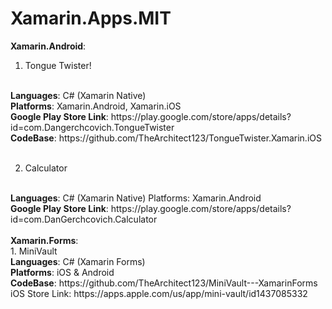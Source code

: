 # Xamarin.Apps.MIT
 
<strong>Xamarin.Android</strong>:
1. Tongue Twister!
</br>
<strong>Languages</strong>: C# (Xamarin Native)
</br><strong>Platforms</strong>: Xamarin.Android, Xamarin.iOS
</br>
<strong>Google Play Store Link</strong>: https://play.google.com/store/apps/details?id=com.Dangerchcovich.TongueTwister
</br>
<strong>CodeBase</strong>: https://github.com/TheArchitect123/TongueTwister.Xamarin.iOS
</br>
</br>

2. Calculator
</br>
<strong>Languages</strong>: C# (Xamarin Native) Platforms: Xamarin.Android
</br>
<strong>Google Play Store Link</strong>: https://play.google.com/store/apps/details?id=com.DanGerchcovich.Calculator

</br>
</br>
<strong>Xamarin.Forms</strong>:
</br>
1. MiniVault 
</br>
<strong>Languages</strong>: C# (Xamarin Forms)
</br>
<strong>Platforms</strong>: iOS & Android
</br>
<strong>CodeBase</strong>: https://github.com/TheArchitect123/MiniVault---XamarinForms
</br>iOS Store Link: https://apps.apple.com/us/app/mini-vault/id1437085332
